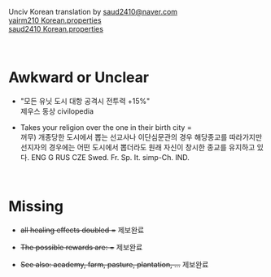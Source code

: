 Unciv Korean translation by saud2410@naver.com
<br>[yairm210 Korean.properties](https://github.com/yairm210/Unciv/blob/master/android/assets/jsons/translations/Korean.properties)
<br>[saud2410 Korean.properties](https://github.com/saud2410/Unciv/blob/master/android/assets/jsons/translations/Korean.properties)

<br>

# Awkward or Unclear

- "모든 유닛 도시 대항 공격시 전투력 +15%"  
제우스 동상 civilopedia

- Takes your religion over the one in their birth city =  
꺼무) 개종당한 도시에서 뽑는 선교사나 이단심문관의 경우 해당종교를 따라가지만 선지자의 경우에는 어떤 도시에서 뽑더라도 원래 자신이 창시한 종교를 유지하고 있다.
ENG G RUS CZE Swed. Fr. Sp. It. simp-Ch. IND.



<br>

# Missing

- ~~all healing effects doubled =~~ 제보완료

- ~~The possible rewards are: =~~ 제보완료

- ~~See also: academy, farm, pasture, plantation, ...~~ 제보완료


